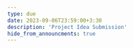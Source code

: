 ```yaml
---
type: due
date: 2023-09-06T23:59:00+3:30
description: 'Project Idea Submission'
hide_from_announcments: true
---
```

